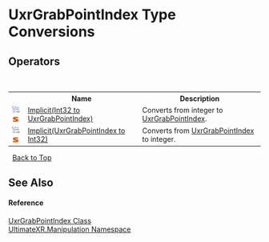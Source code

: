 # UxrGrabPointIndex Type Conversions
 


## Operators
&nbsp;<table><tr><th></th><th>Name</th><th>Description</th></tr><tr><td>![Public operator](media/puboperator.gif "Public operator")![Static member](media/static.gif "Static member")</td><td><a href="M_UltimateXR_Manipulation_UxrGrabPointIndex_op_Implicit">Implicit(Int32 to UxrGrabPointIndex)</a></td><td>
Converts from integer to <a href="T_UltimateXR_Manipulation_UxrGrabPointIndex">UxrGrabPointIndex</a>.</td></tr><tr><td>![Public operator](media/puboperator.gif "Public operator")![Static member](media/static.gif "Static member")</td><td><a href="M_UltimateXR_Manipulation_UxrGrabPointIndex_op_Implicit_1">Implicit(UxrGrabPointIndex to Int32)</a></td><td>
Converts from <a href="T_UltimateXR_Manipulation_UxrGrabPointIndex">UxrGrabPointIndex</a> to integer.</td></tr></table>&nbsp;
<a href="#uxrgrabpointindex-type-conversions">Back to Top</a>

## See Also


#### Reference
<a href="T_UltimateXR_Manipulation_UxrGrabPointIndex">UxrGrabPointIndex Class</a><br /><a href="N_UltimateXR_Manipulation">UltimateXR.Manipulation Namespace</a><br />